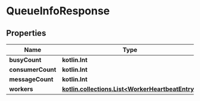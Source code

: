 
# QueueInfoResponse

## Properties
Name | Type | Description | Notes
------------ | ------------- | ------------- | -------------
**busyCount** | **kotlin.Int** |  |  [optional]
**consumerCount** | **kotlin.Int** |  |  [optional]
**messageCount** | **kotlin.Int** |  |  [optional]
**workers** | [**kotlin.collections.List&lt;WorkerHeartbeatEntry&gt;**](WorkerHeartbeatEntry.md) |  |  [optional]



